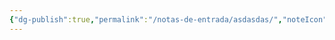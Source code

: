 ```yaml
---
{"dg-publish":true,"permalink":"/notas-de-entrada/asdasdas/","noteIcon":"","updated":"2024-02-19T08:54:02.109-03:00"}
---
```

